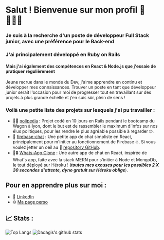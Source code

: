 # Salut ! Bienvenue sur mon profil 👋 👨🏻‍💻
### Je suis à la recherche d'un poste de développeur Full Stack junior, avec une préférence pour le Back-end
### J'ai principalement développé en Ruby on Rails
#### Mais j'ai également des compétences en React & Node.js que j'essaie de pratiquer régulièrement

Jeune recrue dans le monde du Dev, j'aime apprendre en continu et développer mes connaissances. Trouver un poste en tant que développeur junior serait l'occasion pour moi de progresser tout en travaillant sur des projets à plus grande échelle et j'en suis sûr, plein de sens !

### Voilà une petite liste des projets sur lesquels j'ai pu travailler :
- 🤵🏻 [polipedia](https://www.polipedia.fr/) : Projet codé en 10 jours en Rails pendant le bootcamp du Wagon à lyon, dont le but est de rassembler le maximum d'infos sur nos élus politiques, pour les rendre le plus agréable possible à regarder 🤓.
- 💬 [firebase-chat](https://dadagis.github.io/firebase-chat/) : Une petite app de chat simpliste en React, principalement pour m'initier au fonctionnement de Firebase 🔥.
Si vous voulez jetter un oeil au 📂 [repository GitHub](https://github.com/Dadagis/firebase-chat).
- 💬🔒 [Whats-App Clone](https://whats-app-clone-mern.herokuapp.com/) : Une autre app de chat en React, inspirée de What's app, faite avec la stack MERN pour s'initier à Node et MongoDb, le tout déployé sur Héroku ! (**_toutes mes excuses pour les possibles 2 X 30 secondes d'attente, dyno gratuit sur Héroku oblige_**).

## Pour en apprendre plus sur moi : 
- 💼 [LinkedIn](https://www.linkedin.com/in/david-alexandre-jungblut-94671511a/)
- 🌐 [Ma page perso](https://dadagis.github.io/Daj-profile/)

## 📈 Stats : 

![Top Langs](https://github-readme-stats.vercel.app/api/top-langs/?username=dadagis&layout=compact)
![Dadagis's github stats](https://github-readme-stats.vercel.app/api?username=dadagis&show_icons=true&count_private=true)
